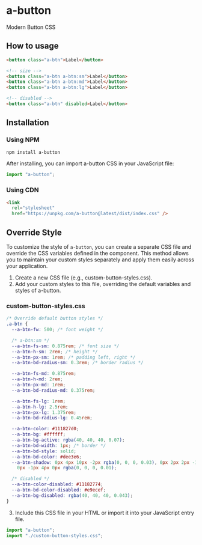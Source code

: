 # a-button

Modern Button CSS

## How to usage

```html
<button class="a-btn">Label</button>

<!-- size -->
<button class="a-btn a-btn:sm">Label</button>
<button class="a-btn a-btn:md">Label</button>
<button class="a-btn a-btn:lg">Label</button>

<!-- disabled -->
<button class="a-btn" disabled>Label</button>
```

## Installation

### Using NPM

```bash
npm install a-button
```

After installing, you can import a-button CSS in your JavaScript file:

```js
import "a-button";
```

### Using CDN

```html
<link
  rel="stylesheet"
  href="https://unpkg.com/a-button@latest/dist/index.css" />
```

## Override Style

To customize the style of `a-button`, you can create a separate CSS file and override the CSS variables defined in the component. This method allows you to maintain your custom styles separately and apply them easily across your application.

1. Create a new CSS file (e.g., custom-button-styles.css).
2. Add your custom styles to this file, overriding the default variables and styles of a-button.

### custom-button-styles.css

```css
/* Override default button styles */
.a-btn {
  --a-btn-fw: 500; /* font weight */

  /* a-btn:sm */
  --a-btn-fs-sm: 0.875rem; /* font size */
  --a-btn-h-sm: 2rem; /* height */
  --a-btn-px-sm: 1rem; /* padding left, right */
  --a-btn-bd-radius-sm: 0.3rem; /* border radius */

  --a-btn-fs-md: 0.875rem;
  --a-btn-h-md: 2rem;
  --a-btn-px-md: 1rem;
  --a-btn-bd-radius-md: 0.375rem;

  --a-btn-fs-lg: 1rem;
  --a-btn-h-lg: 2.5rem;
  --a-btn-px-lg: 1.375rem;
  --a-btn-bd-radius-lg: 0.45rem;

  --a-btn-color: #111827d0;
  --a-btn-bg: #ffffff;
  --a-btn-bg-active: rgba(40, 40, 40, 0.07);
  --a-btn-bd-width: 1px; /* border */
  --a-btn-bd-style: solid;
  --a-btn-bd-color: #dee3e6;
  --a-btn-shadow: 0px 4px 10px -2px rgba(0, 0, 0, 0.03), 0px 2px 2px -1px rgba(0, 0, 0, 0.04),
    0px -1px 4px 0px rgba(0, 0, 0, 0.01);

  /* disabled */
  --a-btn-color-disabled: #11182774;
  --a-btn-bd-color-disabled: #e9ecef;
  --a-btn-bg-disabled: rgba(40, 40, 40, 0.043);
}
```

3. Include this CSS file in your HTML or import it into your JavaScript entry file.

```js
import "a-button";
import "./custom-button-styles.css";
```

